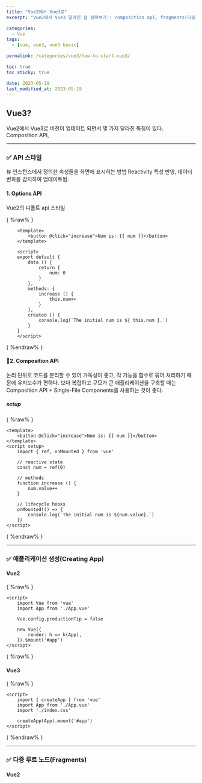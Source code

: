 ```yaml
---
title: "Vue2에서 Vue3로"
excerpt: "Vue2에서 Vue3 달라진 점 살펴보기:: composition api, fragments(다중 루트 노드 컴포넌트), emit 옵션"

categories:
  - Vue
tags:
  - [vue, vue3, vue3 basic]

permalink: /categories/vue3/how-to-start-vue3/

toc: true
toc_sticky: true

date: 2023-05-19
last_modified_at: 2023-05-19
---
```


## Vue3?

Vue2에서 Vue3로 버전이 업데이트 되면서 몇 가지 달라진 특징이 있다.</br>
Composition API,

***

### ✅ API 스타일

뷰 인스턴스에서 정의한 속성들을 화면에 표시하는 방법
Reactivity 특성 반영, 데이터 변화를 감지하여 업데이트됨.

#### 1. Options API

Vue2의 디폴트 api 스타일

{ %raw% }
```vue
    <template>
        <button @click="increase">Num is: {{ num }}</button>
    </template>

    <script>
    export default {
        data () {
            return {
                num: 0
            }
        },
        methods: {
            increase () {
                this.num++
            }
        },
        created () {
            console.log(`The initial num is ${ this.num }.`)
        }
    }
    </script>
```
{ %endraw% }

#### 🌟2. Composition API

논리 단위로 코드를 분리할 수 있어 가독성이 좋고,
각 기능을 함수로 묶어 처리하기 때문에 유지보수가 편하다.
보다 복잡하고 규모가 큰 애플리케이션을 구축할 때는 Composition API + Single-File Components를 사용하는 것이 좋다.

##### setup

{ %raw% }
```vue
<template>
    <button @click="increase">Num is: {{ num }}</button>
</template>
<script setup>
    import { ref, onMounted } from 'vue'

    // reactive state
    const num = ref(0)

    // methods
    function increase () {
        num.value++
    }

    // lifecycle hooks
    onMounted(() => {
        console.log(`The initial num is ${num.value}.`)
    })
</script>
```
{ %endraw% }

***

### ✅ 애플리케이션 생성(Creating App)

#### Vue2

{ %raw% }
```vue
<script>
    import Vue from 'vue'
    import App from './App.vue'

    Vue.config.productionTip = false

    new Vue({
        render: h => h(App),
    }).$mount('#app')
</script>
```
{ %raw% }

#### Vue3

{ %raw% }
```vue
<script>
    import { createApp } from 'vue'
    import App from './App.vue'
    import './index.css'

    createApp(App).mount('#app')
</script>
```
{ %endraw% }

***

### ✅ 다중 루트 노드(Fragments)

#### Vue2

<template>태그 안에 root node 하나만 있어야함

{ %raw% }
```vue
<template>
    <div>
        <header></header>
        <main></main>
        <footer></footer>
    </div>
</template>
```
{ %raw% }

#### Vue3

<template>태그 안에 root node 여러 개 작성가능

{ %raw% }
```vue
<template>
    <header></header>
    <main></main>
    <footer></footer>
</template>
```
{ %raw% }

***

### ✅ & Watch 사용법

#### Vue2

{ %raw% }
```vue
<script>
    export default {
        data () {
            return {
                num: 0
            }
        },
        watch: {
            num (newVal, oldVal) {
                console.log(`${newVal} ${oldVal}`)
            }
        }
    }
</script>
```
{ %raw% }

#### Vue3

{ %raw% }
```vue
const num = ref('')
watchEffect(() => {
    console.log(num.value)
})
```
{ %raw% }

